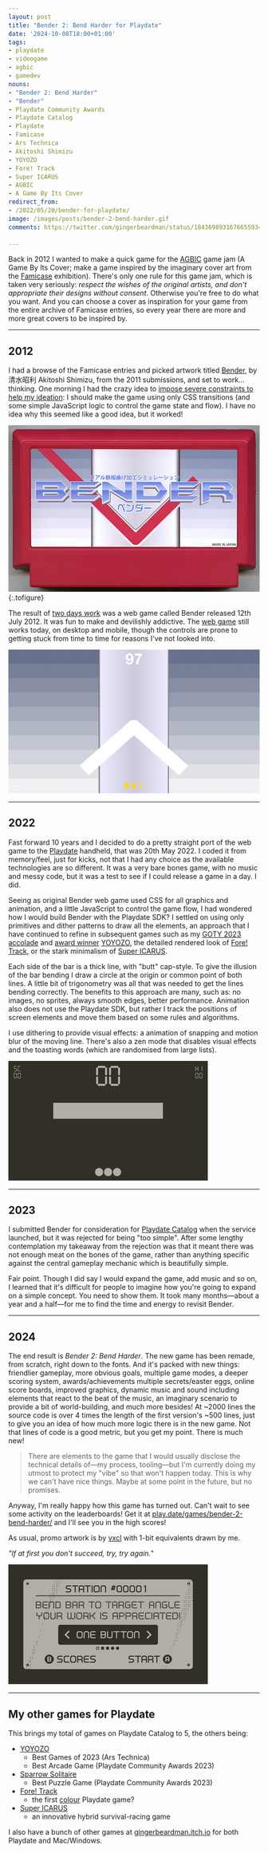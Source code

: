 ```yaml
---
layout: post
title: "Bender 2: Bend Harder for Playdate"
date: '2024-10-08T18:00+01:00'
tags:
- playdate
- videogame
- agbic
- gamedev
nouns:
- "Bender 2: Bend Harder"
- "Bender"
- Playdate Community Awards
- Playdate Catalog
- Playdate
- Famicase
- Ars Technica
- Akitoshi Shimizu
- YOYOZO
- Fore! Track
- Super ICARUS
- AGBIC
- A Game By Its Cover
redirect_from:
- /2022/05/20/bender-for-playdate/
image: /images/posts/bender-2-bend-harder.gif
comments: https://twitter.com/gingerbeardman/status/1843698931676655934

---
```


Back in 2012 I wanted to make a quick game for the [AGBIC](https://twitter.com/agbicjam) game jam (A Game By Its Cover; make a game inspired by the imaginary cover art from the [Famicase](http://famicase.com) exhibition). There's only one rule for this game jam, which is taken very seriously: *respect the wishes of the original artists, and don't appropriate their designs without consent*. Otherwise you're free to do what you want. And you can choose a cover as inspiration for your game from the entire archive of Famicase entries, so every year there are more and more great covers to be inspired by.

----

## 2012

I had a browse of the Famicase entries and picked artwork titled [Bender](https://famicase.com/11/softs/12.html), by 清水昭利 Akitoshi Shimizu, from the 2011 submissions, and set to work... thinking. One morning I had the crazy idea to [impose severe constraints to help my ideation](/2024/09/28/a-haze-of-inspiration/): I should make the game using only CSS transitions (and some simple JavaScript logic to control the game state and flow). I have no idea why this seemed like a good idea, but it worked!

![IMG](/images/posts/bender-2-famicase-2011.jpg "Bender Famicase by Akitoshi Shimizu, 2011")
{:.tofigure}

The result of [two days work](https://twitter.com/gingerbeardman/status/227040932028108800) was a web game called Bender released 12th July 2012. It was fun to make and devilishly addictive. The [web game](https://www.gingerbeardman.com/bender/) still works today, on desktop and mobile, though the controls are prone to getting stuck from time to time for reasons I've not looked into.

[![IMG](/images/posts/bender-2-web-2012.png)](https://www.gingerbeardman.com/bender/)

----

## 2022

Fast forward 10 years and I decided to do a pretty straight port of the web game to the [Playdate](https://play.date) handheld, that was 20th May 2022. I coded it from memory/feel, just for kicks, not that I had any choice as the available technologies are so different. It was a very bare bones game, with no music and messy code, but it was a test to see if I could release a game in a day. I did.

Seeing as original Bender web game used CSS for all graphics and animation, and a little JavaScript to control the game flow, I had wondered how I would build Bender with the Playdate SDK? I settled on using only primitives and dither patterns to draw all the elements, an approach that I have continued to refine in subsequent games such as my [GOTY 2023 accolade](https://arstechnica.com/gaming/2023/12/ars-technicas-best-video-games-of-2023/7) and [award winner](https://play.date/games/community-awards-2023-arcade/) [YOYOZO](/2023/11/21/yoyozo-how-i-made-a-playdate-game-in-39kb/), the detailed rendered look of [Fore! Track](/2023/06/26/ball-und-panzer-golf-making-a-playdate-game-in-a-week/), or the stark minimalism of [Super ICARUS](https://play.date/games/icarus/).

Each side of the bar is a thick line, with "butt" cap-style. To give the illusion of the bar bending I draw a circle at the origin or common point of both lines. A little bit of trigonometry was all that was needed to get the lines bending correctly. The benefits to this approach are many, such as: no images, no sprites, always smooth edges, better performance. Animation also does not use the Playdate SDK, but rather I track the positions of screen elements and move them based on some rules and algorithms.

I use dithering to provide visual effects: a animation of snapping and motion blur of the moving line. There's also a zen mode that disables visual effects and the toasting words (which are randomised from large lists).

![IMG](/images/posts/bender-2-playdate-2022.gif#playdate)

----

## 2023

I submitted Bender for consideration for [Playdate Catalog](https://play.date/games/catalog/) when the service launched, but it was rejected for being "too simple". After some lengthy contemplation my takeaway from the rejection was that it meant there was not enough meat on the bones of the game, rather than anything specific against the central gameplay mechanic which is beautifully simple.

Fair point. Though I did say I would expand the game, add music and so on, I learned that it's difficult for people to imagine how you're going to expand on a simple concept. You need to show them. It took many months—about a year and a half—for me to find the time and energy to revisit Bender.

----

## 2024

The end result is *Bender 2: Bend Harder*. The new game has been remade, from scratch, right down to the fonts. And it's packed with new things: friendlier gameplay, more obvious goals, multiple game modes, a deeper scoring system, awards/achievements multiple secrets/easter eggs, online score boards, improved graphics, dynamic music and sound including elements that react to the beat of the music, an imaginary scenario to provide a bit of world-building, and much more besides! At ~2000 lines the source code is over 4 times the length of the first version's ~500 lines, just to give you an idea of how much more logic there is in the new game. Not that lines of code is a good metric, but you get my point. There is much new!

> There are elements to the game that I would usually disclose the technical details of—my process, tooling—but I'm currently doing my utmost to protect my "vibe" so that won't happen today. This is why we can't have nice things. Maybe at some point in the future, but no promises.

Anyway, I'm really happy how this game has turned out. Can't wait to see some activity on the leaderboards! Get it at [play.date/games/bender-2-bend-harder/](https://play.date/games/bender-2-bend-harder/) and I'll see you in the high scores!

As usual, promo artwork is by [vxcl](https://www.instagram.com/vxclhd/) with 1-bit equivalents drawn by me.

*"If at first you don't succeed, try, try again."*

![IMG](/images/posts/bender-2-bend-harder.gif#playdate)

----

## My other games for Playdate

This brings my total of games on Playdate Catalog to 5, the others being:

- [YOYOZO](/2023/11/21/yoyozo-how-i-made-a-playdate-game-in-39kb/)
  - Best Games of 2023 (Ars Technica)
  - Best Arcade Game (Playdate Community Awards 2023)
- [Sparrow Solitaire](/2023/04/13/sparrow-solitaire-for-playdate/)
  - Best Puzzle Game (Playdate Community Awards 2023)
- [Fore! Track](/2023/06/26/ball-und-panzer-golf-making-a-playdate-game-in-a-week/) 
  - the first [colour](/2023/07/09/the-first-colour-playdate-game/) Playdate game?
- [Super ICARUS](https://play.date/games/icarus/) 
  - an innovative hybrid survival-racing game

I also have a bunch of other games at [gingerbeardman.itch.io](https://gingerbeardman.itch.io) for both Playdate and Mac/Windows.
